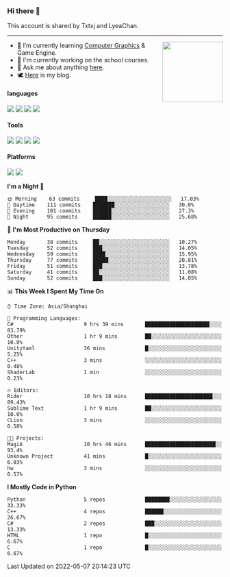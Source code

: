 ### Hi there 👋

This account is shared by Txtxj and LyeaChan.

---

<img align="right" height="141" src="https://github-readme-stats.vercel.app/api?username=txtxj&theme=tokyonight&show_icons=true&count_private=true">

- 🌱 I’m currently learning [Computer Graphics](https://github.com/txtxj/GAMES101) & Game Engine.
- 🐶 I'm currently working on the school courses.
- 💬 Ask me about anything [here](https://github.com/txtxj/txtxj/issues).
- 🕊️ [Here](https://txtxj.top) is my blog.

#### languages

![](https://img.shields.io/badge/C++-00599C?logo=cplusplus&logoColor=fff)
![](https://img.shields.io/badge/Python-3e74a2?logo=python&logoColor=fff)
![](https://img.shields.io/badge/C%23-239120?logo=csharp&logoColor=fff)
![](https://img.shields.io/badge/C-A8B9CC?logo=c&logoColor=555)


#### Tools

![](https://img.shields.io/badge/JetBrains-000000?logo=jetbrains&logoColor=fff)
![](https://img.shields.io/badge/SublimeText_3-FF9800?logo=sublimetext&logoColor=fff)
![](https://img.shields.io/badge/UE_4-0E1128?logo=unrealengine&logoColor=fff)
![](https://img.shields.io/badge/unity-FFFFFF?logo=unity&logoColor=000)

#### Platforms

![](https://img.shields.io/badge/Ubuntu_20.04-E95420?logo=ubuntu&logoColor=fff)
![](https://img.shields.io/badge/Windows_10-0078D6?logo=windows&logoColor=fff)


<!--START_SECTION:waka-->
**I'm a Night 🦉** 

```text
🌞 Morning    63 commits     ████░░░░░░░░░░░░░░░░░░░░░   17.03% 
🌆 Daytime    111 commits    ███████░░░░░░░░░░░░░░░░░░   30.0% 
🌃 Evening    101 commits    ██████░░░░░░░░░░░░░░░░░░░   27.3% 
🌙 Night      95 commits     ██████░░░░░░░░░░░░░░░░░░░   25.68%

```
📅 **I'm Most Productive on Thursday** 

```text
Monday       38 commits     ██░░░░░░░░░░░░░░░░░░░░░░░   10.27% 
Tuesday      52 commits     ███░░░░░░░░░░░░░░░░░░░░░░   14.05% 
Wednesday    59 commits     ████░░░░░░░░░░░░░░░░░░░░░   15.95% 
Thursday     77 commits     █████░░░░░░░░░░░░░░░░░░░░   20.81% 
Friday       51 commits     ███░░░░░░░░░░░░░░░░░░░░░░   13.78% 
Saturday     41 commits     ██░░░░░░░░░░░░░░░░░░░░░░░   11.08% 
Sunday       52 commits     ███░░░░░░░░░░░░░░░░░░░░░░   14.05%

```


📊 **This Week I Spent My Time On** 

```text
⌚︎ Time Zone: Asia/Shanghai

💬 Programming Languages: 
C#                       9 hrs 39 mins       █████████████████████░░░░   83.79% 
Other                    1 hr 9 mins         ██░░░░░░░░░░░░░░░░░░░░░░░   10.0% 
UnityYaml                36 mins             █░░░░░░░░░░░░░░░░░░░░░░░░   5.25% 
C++                      3 mins              ░░░░░░░░░░░░░░░░░░░░░░░░░   0.48% 
ShaderLab                1 min               ░░░░░░░░░░░░░░░░░░░░░░░░░   0.23%

🔥 Editors: 
Rider                    10 hrs 18 mins      ██████████████████████░░░   89.43% 
Sublime Text             1 hr 9 mins         ██░░░░░░░░░░░░░░░░░░░░░░░   10.0% 
CLion                    3 mins              ░░░░░░░░░░░░░░░░░░░░░░░░░   0.58%

🐱‍💻 Projects: 
MagiA                    10 hrs 46 mins      ███████████████████████░░   93.4% 
Unknown Project          41 mins             █░░░░░░░░░░░░░░░░░░░░░░░░   6.03% 
hw                       3 mins              ░░░░░░░░░░░░░░░░░░░░░░░░░   0.57%

```

**I Mostly Code in Python** 

```text
Python                   5 repos             ████████░░░░░░░░░░░░░░░░░   33.33% 
C++                      4 repos             ██████░░░░░░░░░░░░░░░░░░░   26.67% 
C#                       2 repos             ███░░░░░░░░░░░░░░░░░░░░░░   13.33% 
HTML                     1 repo              █░░░░░░░░░░░░░░░░░░░░░░░░   6.67% 
C                        1 repo              █░░░░░░░░░░░░░░░░░░░░░░░░   6.67%

```



 Last Updated on 2022-05-07 20:14:23 UTC
<!--END_SECTION:waka-->
